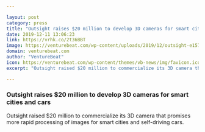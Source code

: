 ```yaml
---

layout: post
category: press
title: "Outsight raises $20 million to develop 3D cameras for smart cities and cars"
date: 2019-12-11 13:06:23
link: https://vrhk.co/2t36BBT
image: https://venturebeat.com/wp-content/uploads/2019/12/outsight-e1576060403133.jpg?w=1200&strip=all
domain: venturebeat.com
author: "VentureBeat"
icon: https://venturebeat.com/wp-content/themes/vb-news/img/favicon.ico
excerpt: "Outsight raised $20 million to commercialize its 3D camera that promises more rapid processing of images for smart cities and self-driving cars."

---
```


### Outsight raises $20 million to develop 3D cameras for smart cities and cars

Outsight raised $20 million to commercialize its 3D camera that promises more rapid processing of images for smart cities and self-driving cars.
